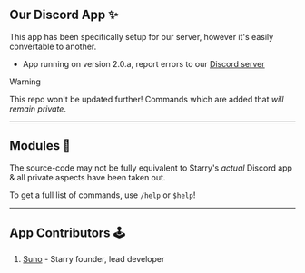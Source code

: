 ## Our Discord App ✨
This app has been specifically setup for our server, however it's easily convertable to another.
- App running on version 2.0.a, report errors to our [Discord server](https://discord.gg/luau)

> [!WARNING]
> This repo won't be updated further! Commands which are added that _will remain private_.

---

## Modules 📜
The source-code may not be fully equivalent to Starry's _actual_ Discord app
<br>& all private aspects have been taken out.

To get a full list of commands, use `/help` or `$help`!

---

## App Contributors 🕹️
1. [Suno](https://github.com/mr-suno) - Starry founder, lead developer
